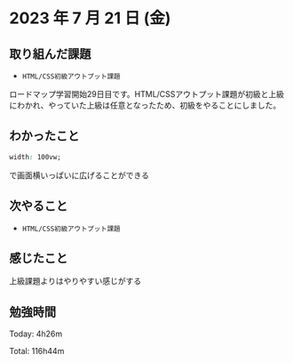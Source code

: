 # 2023 年 7 月 21 日 (金)

## 取り組んだ課題

- `HTML/CSS初級アウトプット課題`

ロードマップ学習開始29日目です。HTML/CSSアウトプット課題が初級と上級にわかれ、やっていた上級は任意となったため、初級をやることにしました。

## わかったこと

```css
width: 100vw;
```
で画面横いっぱいに広げることができる

## 次やること

- `HTML/CSS初級アウトプット課題`

## 感じたこと

上級課題よりはやりやすい感じがする

## 勉強時間

Today: 4h26m

Total: 116h44m
